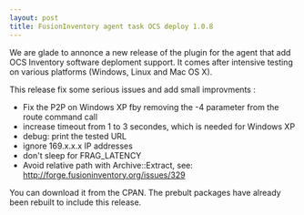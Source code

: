 ```yaml
---
layout: post
title: FusionInventory agent task OCS deploy 1.0.8
---
```


We are glade to annonce a new release of the plugin for the agent that add OCS Inventory software deploment support. It comes after intensive testing on various platforms (Windows, Linux and Mac OS X).

This release fix some serious issues and add small improvments :

* Fix the P2P on Windows XP fby removing the -4 parameter from the route command call
* increase timeout from 1 to 3 secondes, which is needed for Windows XP
* debug: print the tested URL
* ignore 169.x.x.x IP addresses
* don't sleep for FRAG_LATENCY
* Avoid relative path with Archive::Extract, see: http://forge.fusioninventory.org/issues/329



You can download it from the CPAN. The prebult packages have already been rebuilt to include this release.
